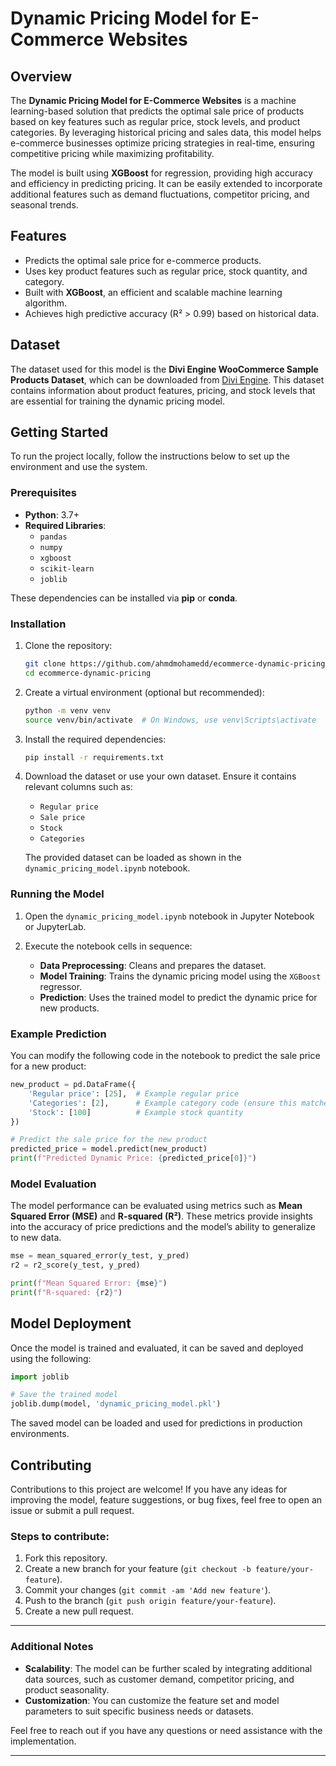 # Dynamic Pricing Model for E-Commerce Websites

## Overview

The **Dynamic Pricing Model for E-Commerce Websites** is a machine learning-based solution that predicts the optimal sale price of products based on key features such as regular price, stock levels, and product categories. By leveraging historical pricing and sales data, this model helps e-commerce businesses optimize pricing strategies in real-time, ensuring competitive pricing while maximizing profitability.

The model is built using **XGBoost** for regression, providing high accuracy and efficiency in predicting pricing. It can be easily extended to incorporate additional features such as demand fluctuations, competitor pricing, and seasonal trends.

## Features

- Predicts the optimal sale price for e-commerce products.
- Uses key product features such as regular price, stock quantity, and category.
- Built with **XGBoost**, an efficient and scalable machine learning algorithm.
- Achieves high predictive accuracy (R² > 0.99) based on historical data.

## Dataset

The dataset used for this model is the **Divi Engine WooCommerce Sample Products Dataset**, which can be downloaded from [Divi Engine](https://diviengine.com/woocommerce-sample-products-csv-import-file-freebie/). This dataset contains information about product features, pricing, and stock levels that are essential for training the dynamic pricing model.

## Getting Started

To run the project locally, follow the instructions below to set up the environment and use the system.

### Prerequisites

- **Python**: 3.7+
- **Required Libraries**:
  - `pandas`
  - `numpy`
  - `xgboost`
  - `scikit-learn`
  - `joblib`

These dependencies can be installed via **pip** or **conda**.

### Installation

1. Clone the repository:
   ```bash
   git clone https://github.com/ahmdmohamedd/ecommerce-dynamic-pricing.git
   cd ecommerce-dynamic-pricing
   ```

2. Create a virtual environment (optional but recommended):
   ```bash
   python -m venv venv
   source venv/bin/activate  # On Windows, use venv\Scripts\activate
   ```

3. Install the required dependencies:
   ```bash
   pip install -r requirements.txt
   ```

4. Download the dataset or use your own dataset. Ensure it contains relevant columns such as:
   - `Regular price`
   - `Sale price`
   - `Stock`
   - `Categories`
   
   The provided dataset can be loaded as shown in the `dynamic_pricing_model.ipynb` notebook.

### Running the Model

1. Open the `dynamic_pricing_model.ipynb` notebook in Jupyter Notebook or JupyterLab.

2. Execute the notebook cells in sequence:
   - **Data Preprocessing**: Cleans and prepares the dataset.
   - **Model Training**: Trains the dynamic pricing model using the `XGBoost` regressor.
   - **Prediction**: Uses the trained model to predict the dynamic price for new products.

### Example Prediction

You can modify the following code in the notebook to predict the sale price for a new product:

```python
new_product = pd.DataFrame({
    'Regular price': [25],  # Example regular price
    'Categories': [2],      # Example category code (ensure this matches your data)
    'Stock': [100]          # Example stock quantity
})

# Predict the sale price for the new product
predicted_price = model.predict(new_product)
print(f"Predicted Dynamic Price: {predicted_price[0]}")
```

### Model Evaluation

The model performance can be evaluated using metrics such as **Mean Squared Error (MSE)** and **R-squared (R²)**. These metrics provide insights into the accuracy of price predictions and the model’s ability to generalize to new data.

```python
mse = mean_squared_error(y_test, y_pred)
r2 = r2_score(y_test, y_pred)

print(f"Mean Squared Error: {mse}")
print(f"R-squared: {r2}")
```

## Model Deployment

Once the model is trained and evaluated, it can be saved and deployed using the following:

```python
import joblib

# Save the trained model
joblib.dump(model, 'dynamic_pricing_model.pkl')
```

The saved model can be loaded and used for predictions in production environments.

## Contributing

Contributions to this project are welcome! If you have any ideas for improving the model, feature suggestions, or bug fixes, feel free to open an issue or submit a pull request.

### Steps to contribute:

1. Fork this repository.
2. Create a new branch for your feature (`git checkout -b feature/your-feature`).
3. Commit your changes (`git commit -am 'Add new feature'`).
4. Push to the branch (`git push origin feature/your-feature`).
5. Create a new pull request.

---

### Additional Notes

- **Scalability**: The model can be further scaled by integrating additional data sources, such as customer demand, competitor pricing, and product seasonality.
- **Customization**: You can customize the feature set and model parameters to suit specific business needs or datasets.

Feel free to reach out if you have any questions or need assistance with the implementation.

---
